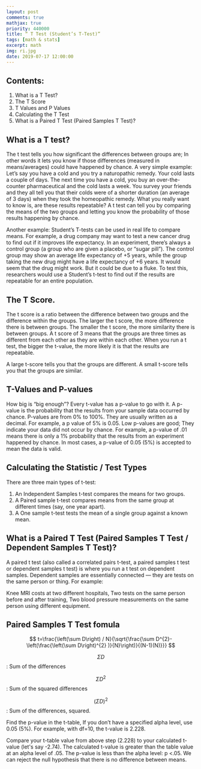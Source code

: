 ```yaml
---
layout: post
comments: true
mathjax: true
priority: 440000
title: “ T Test (Student’s T-Test)”
tags: [math & stats]
excerpt: math
img: ri.jpg
date: 2019-07-17 12:00:00
---
```


## Contents:

1. What is a T Test?
2. The T Score
3. T Values and P Values
4. Calculating the T Test
5. What is a Paired T Test (Paired Samples T Test)?

## What is a T test?

The t test tells you how significant the differences between groups are; In other words it lets you know if those differences (measured in means/averages) could have happened by chance.
A very simple example: Let’s say you have a cold and you try a naturopathic remedy. Your cold lasts a couple of days. The next time you have a cold, you buy an over-the-counter pharmaceutical and the cold lasts a week. You survey your friends and they all tell you that their colds were of a shorter duration (an average of 3 days) when they took the homeopathic remedy. What you really want to know is, are these results repeatable? A t test can tell you by comparing the means of the two groups and letting you know the probability of those results happening by chance.

Another example: Student’s T-tests can be used in real life to compare means. For example, a drug company may want to test a new cancer drug to find out if it improves life expectancy. In an experiment, there’s always a control group (a group who are given a placebo, or “sugar pill”). The control group may show an average life expectancy of +5 years, while the group taking the new drug might have a life expectancy of +6 years. It would seem that the drug might work. But it could be due to a fluke. To test this, researchers would use a Student’s t-test to find out if the results are repeatable for an entire population.

## The T Score.

The t score is a ratio between the difference between two groups and the difference within the groups. The larger the t score, the more difference there is between groups. The smaller the t score, the more similarity there is between groups. A t score of 3 means that the groups are three times as different from each other as they are within each other. When you run a t test, the bigger the t-value, the more likely it is that the results are repeatable.

A large t-score tells you that the groups are different.
A small t-score tells you that the groups are similar.

## T-Values and P-values

How big is “big enough”? Every t-value has a p-value to go with it. A p-value is the probability that the results from your sample data occurred by chance. P-values are from 0% to 100%. They are usually written as a decimal. For example, a p value of 5% is 0.05. Low p-values are good; They indicate your data did not occur by chance. For example, a p-value of .01 means there is only a 1% probability that the results from an experiment happened by chance. In most cases, a p-value of 0.05 (5%) is accepted to mean the data is valid.

## Calculating the Statistic / Test Types
There are three main types of t-test:

1. An Independent Samples t-test compares the means for two groups.
2. A Paired sample t-test compares means from the same group at different times (say, one year apart).
3. A One sample t-test tests the mean of a single group against a known mean.

## What is a Paired T Test (Paired Samples T Test / Dependent Samples T Test)?
A paired t test (also called a correlated pairs t-test, a paired samples t test or dependent samples t test) is where you run a t test on dependent samples. Dependent samples are essentially connected — they are tests on the same person or thing. For example:

Knee MRI costs at two different hospitals,
Two tests on the same person before and after training,
Two blood pressure measurements on the same person using different equipment.

## Paired Samples T Test fomula

$$
t=\frac{\left(\sum D\right) / N}{\sqrt{\frac{\sum D^{2}-\left(\frac{\left(\sum D\right)^{2} )}{N}\right)}{(N-1)(N)}}}
$$

$$\Sigma D$$: Sum of the differences 

$$\Sigma D^{2}$$: Sum of the squared differences 

$$(\Sigma D)^{2}$$: Sum of the differences, squared.


Find the p-value in the t-table, If you don’t have a specified alpha level, use 0.05 (5%). For example, with df=10, the t-value is 2.228.

Compare your t-table value from above step (2.228) to your calculated t-value (let's say -2.74). The calculated t-value is greater than the table value at an alpha level of .05. The p-value is less than the alpha level: p <.05. We can reject the null hypothesis that there is no difference between means.
